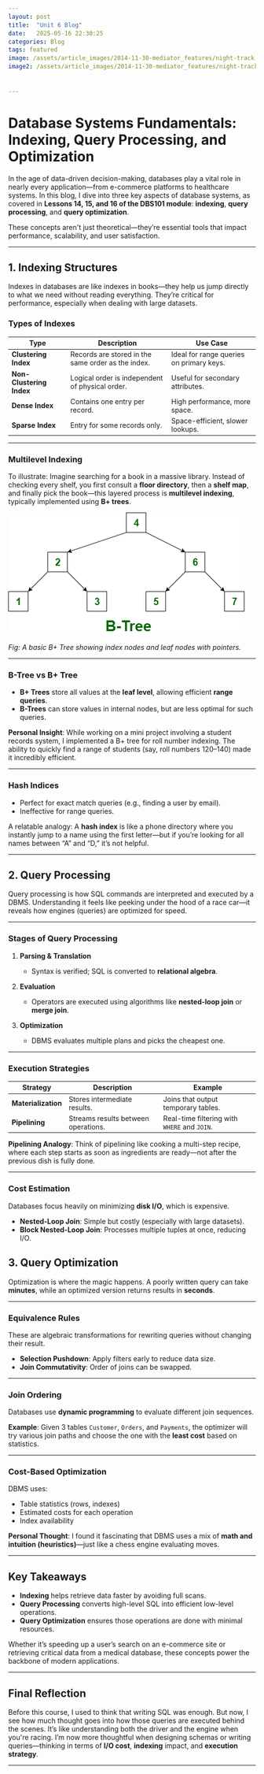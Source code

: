 ```yaml
---
layout: post
title:  "Unit 6 Blog"
date:   2025-05-16 22:30:25
categories: Blog
tags: featured
image: /assets/article_images/2014-11-30-mediator_features/night-track.JPG
image2: /assets/article_images/2014-11-30-mediator_features/night-track-mobile.JPG


---
```


# **Database Systems Fundamentals: Indexing, Query Processing, and Optimization**

In the age of data-driven decision-making, databases play a vital role in nearly every application—from e-commerce platforms to healthcare systems. In this blog, I dive into three key aspects of database systems, as covered in **Lessons 14, 15, and 16 of the DBS101 module**: **indexing**, **query processing**, and **query optimization**.

These concepts aren't just theoretical—they’re essential tools that impact performance, scalability, and user satisfaction.

---

## **1. Indexing Structures**

Indexes in databases are like indexes in books—they help us jump directly to what we need without reading everything. They’re critical for performance, especially when dealing with large datasets.

### **Types of Indexes**

| Type                     | Description                                        | Use Case                                 |
| ------------------------ | -------------------------------------------------- | ---------------------------------------- |
| **Clustering Index**     | Records are stored in the same order as the index. | Ideal for range queries on primary keys. |
| **Non-Clustering Index** | Logical order is independent of physical order.    | Useful for secondary attributes.         |
| **Dense Index**          | Contains one entry per record.                     | High performance, more space.            |
| **Sparse Index**         | Entry for some records only.                       | Space-efficient, slower lookups.         |

---

### **Multilevel Indexing**

To illustrate: Imagine searching for a book in a massive library. Instead of checking every shelf, you first consult a **floor directory**, then a **shelf map**, and finally pick the book—this layered process is **multilevel indexing**, typically implemented using **B+ trees**.

![](/b-tree.png)

*Fig: A basic B+ Tree showing index nodes and leaf nodes with pointers.*

---

### **B-Tree vs B+ Tree**

* **B+ Trees** store all values at the **leaf level**, allowing efficient **range queries**.
* **B-Trees** can store values in internal nodes, but are less optimal for such queries.

**Personal Insight**: While working on a mini project involving a student records system, I implemented a B+ tree for roll number indexing. The ability to quickly find a range of students (say, roll numbers 120–140) made it incredibly efficient.

---

### **Hash Indices**

* Perfect for exact match queries (e.g., finding a user by email).
* Ineffective for range queries.

A relatable analogy: A **hash index** is like a phone directory where you instantly jump to a name using the first letter—but if you’re looking for all names between “A” and “D,” it’s not helpful.

---

## **2. Query Processing**

Query processing is how SQL commands are interpreted and executed by a DBMS. Understanding it feels like peeking under the hood of a race car—it reveals how engines (queries) are optimized for speed.

---

### **Stages of Query Processing**

1. **Parsing & Translation**

   * Syntax is verified; SQL is converted to **relational algebra**.
2. **Evaluation**

   * Operators are executed using algorithms like **nested-loop join** or **merge join**.
3. **Optimization**

   * DBMS evaluates multiple plans and picks the cheapest one.

---

### **Execution Strategies**

| Strategy            | Description                         | Example                                      |
| ------------------- | ----------------------------------- | -------------------------------------------- |
| **Materialization** | Stores intermediate results.        | Joins that output temporary tables.          |
| **Pipelining**      | Streams results between operations. | Real-time filtering with `WHERE` and `JOIN`. |

**Pipelining Analogy**: Think of pipelining like cooking a multi-step recipe, where each step starts as soon as ingredients are ready—not after the previous dish is fully done.

---

### **Cost Estimation**

Databases focus heavily on minimizing **disk I/O**, which is expensive.

* **Nested-Loop Join**: Simple but costly (especially with large datasets).
* **Block Nested-Loop Join**: Processes multiple tuples at once, reducing I/O.




## **3. Query Optimization**

Optimization is where the magic happens. A poorly written query can take **minutes**, while an optimized version returns results in **seconds**.

---

### **Equivalence Rules**

These are algebraic transformations for rewriting queries without changing their result.

* **Selection Pushdown**: Apply filters early to reduce data size.
* **Join Commutativity**: Order of joins can be swapped.

---

### **Join Ordering**

Databases use **dynamic programming** to evaluate different join sequences.

**Example**: Given 3 tables `Customer`, `Orders`, and `Payments`, the optimizer will try various join paths and choose the one with the **least cost** based on statistics.

---

### **Cost-Based Optimization**

DBMS uses:

* Table statistics (rows, indexes)
* Estimated costs for each operation
* Index availability

**Personal Thought**: I found it fascinating that DBMS uses a mix of **math and intuition (heuristics)**—just like a chess engine evaluating moves.

---

## **Key Takeaways**

* **Indexing** helps retrieve data faster by avoiding full scans.
* **Query Processing** converts high-level SQL into efficient low-level operations.
* **Query Optimization** ensures those operations are done with minimal resources.

Whether it’s speeding up a user’s search on an e-commerce site or retrieving critical data from a medical database, these concepts power the backbone of modern applications.

---

## **Final Reflection**

Before this course, I used to think that writing SQL was enough. But now, I see how much thought goes into how those queries are executed behind the scenes. It’s like understanding both the driver and the engine when you're racing. I’m now more thoughtful when designing schemas or writing queries—thinking in terms of **I/O cost**, **indexing** impact, and **execution strategy**.

---

